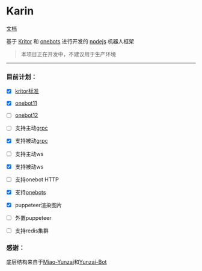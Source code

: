 # Karin
 
[文档](https://karinjs.github.io/Karin/)

基于 [Kritor](https://github.com/KarinJS/kritor-kotlin) 和 [onebots](https://github.com/lc-cn/onebots) 进行开发的 [nodejs](https://nodejs.org/en) 机器人框架  

> 本项目正在开发中，不建议用于生产环境

---

### 目前计划：

- [x] [kritor标准](https://github.com/KarinJS/kritor)
- [x] [onebot11](https://github.com/botuniverse/onebot-11)
- [ ] [onebot12](https://onebot.dev/)
- [ ] 支持主动[grpc](https://grpc.io/)
- [x] 支持被动[grpc](https://grpc.io/)
- [ ] 支持主动ws
- [x] 支持被动ws
- [ ] 支持onebot HTTP
- [x] 支持[onebots](https://github.com/lc-cn/onebots)
- [x] puppeteer渲染图片
- [ ] 外置puppeteer
- [ ] 支持redis集群


### 感谢：

底层结构来自于[Miao-Yunzai](https://github.com/yoimiya-kokomi/Miao-Yunzai)和[Yunzai-Bot](https://gitee.com/le-niao/Yunzai-Bot) 
